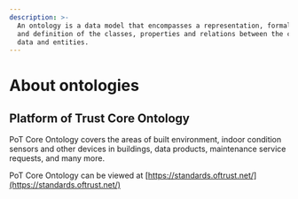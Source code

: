 ```yaml
---
description: >-
  An ontology is a data model that encompasses a representation, formal naming
  and definition of the classes, properties and relations between the concepts,
  data and entities.
---
```


# About ontologies

## Platform of Trust Core Ontology

PoT Core Ontology covers the areas of built environment, indoor condition sensors and other devices in buildings, data products, maintenance service requests, and many more.

PoT Core Ontology can be viewed at [https://standards.oftrust.net/](https://standards.oftrust.net/)

### 

